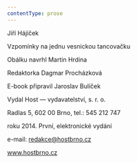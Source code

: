 ```yaml
---
contentType: prose
---
```


<section>

Jiří Hájíček

Vzpomínky na jednu vesnickou tancovačku

Obálku navrhl Martin Hrdina

Redaktorka Dagmar Procházková

E-book připravil Jaroslav Bulíček

Vydal Host — vydavatelství, s. r. o.

Radlas 5, 602 00 Brno, tel.: 545 212 747

roku 2014. První, elektronické vydání

e-mail: redakce@hostbrno.cz

www.hostbrno.cz

</section>
